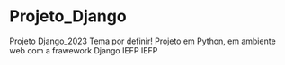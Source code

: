 # Projeto_Django 
Projeto Django_2023
Tema por definir!
Projeto em Python, em ambiente web com a frawework Django IEFP
IEFP
